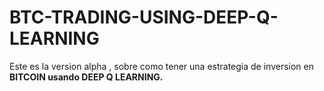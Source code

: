 # BTC-TRADING-USING-DEEP-Q-LEARNING


Este es la version alpha , sobre como tener una estrategia de inversion en **BITCOIN usando DEEP Q LEARNING.**

